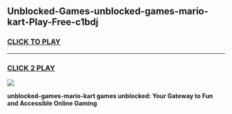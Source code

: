 
## Unblocked-Games-unblocked-games-mario-kart-Play-Free-c1bdj
<h3>
<a href="https://premium76.site?title=unblocked-games-mario-kart&ref=23A">CLICK TO PLAY</a></h3>
<hr>

<h3>
<a href="https://premium76.site?title=unblocked-games-mario-kart&ref=23A">CLICK 2 PLAY</a>
  
</h3>

<a href="https://premium76.site?title=unblocked-games-mario-kart&ref=23A"><img src="https://clearcache.store/games.png"></a>


**unblocked-games-mario-kart games unblocked: Your Gateway to Fun and Accessible Online Gaming**
